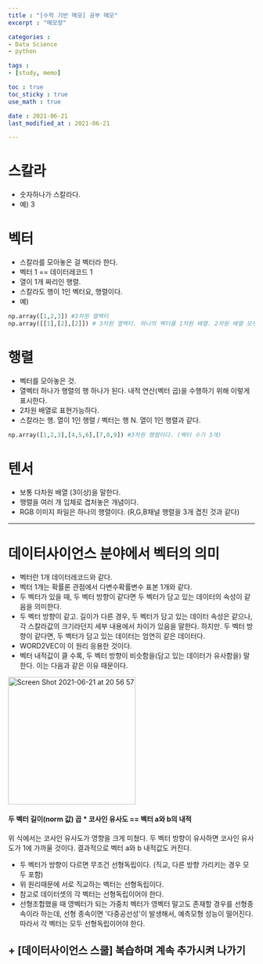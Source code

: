 ```yaml
---
title : "[수학 기반 메모] 공부 메모"
excerpt : "메모장"

categories : 
- Data Science
- python

tags : 
- [study, memo]

toc : true 
toc_sticky : true 
use_math : true

date : 2021-06-21
last_modified_at : 2021-06-21

---
```

# 스칼라 
- 숫자하나가 스칼라다. 
- 예) 3

# 벡터 
- 스칼라를 모아놓은 걸 벡터라 한다. 
- 벡터 1 == 데이터레코드 1
- 열이 1개 짜리인 행렬. 
- 스칼라도 행이 1인 벡터요, 행렬이다. 
- 예) 
```python
np.array([1,2,3]) #3차원 열벡터
np.array([[1],[2],[2]]) # 3차원 열벡터. 하나의 벡터를 1차원 배열. 2차원 배열 모두로 나타낼 수 있다. # 벡터의 차원은 담고 있는 스칼라 갯수다. 
```
# 행렬 
- 벡터를 모아놓은 것.
- 열벡터 하나가 행렬의 행 하나가 된다. 내적 연산(벡터 곱)을 수행하기 위해 이렇게 표시한다. 
- 2차원 배열로 표현가능하다.
- 스칼라는 행. 열이 1인 행렬 / 벡터는 행 N. 열이 1인 행렬과 같다. 
```python
np.array([1,2,3],[4,5,6],[7,8,9]) #3차원 행렬이다. (벡터 수가 3개)
```
# 텐서
- 보통 다차원 배열 (3이상)을 말한다. 
- 행렬을 여러 개 입체로 겹처놓은 개념이다. 
- RGB 이미지 파일은 하나의 행렬이다. (R,G,B채널 행렬을 3개 겹친 것과 같다)

---

# 데이터사이언스 분야에서 벡터의 의미 
- 벡터란 1개 데이터레코드와 같다. 
- 벡터 1개는 확률론 관점에서 다변수확률변수 표본 1개와 같다. 
- 두 벡터가 있을 때, 두 벡터 방향이 같다면 두 벡터가 담고 있는 데이터의 속성이 같음을 의미한다. 
- 두 벡터 방향이 같고. 길이가 다른 경우, 두 벡터가 담고 있는 데이터 속성은 같으나, 각 스칼라값의 크기라던지 세부 내용에서 차이가 있음을 말한다. 하지만. 두 벡터 방향이 같다면, 두 벡터가 담고 있는 데이터는 엄연히 같은 데이터다. 
- WORD2VEC이 이 원리 응용한 것이다. 
- 벡터 내적값이 클 수록, 두 벡터 방향이 비슷함을(담고 있는 데이터가 유사함을) 말한다. 
이는 다음과 같은 이유 때문이다. 

<img width="260" alt="Screen Shot 2021-06-21 at 20 56 57" src="https://user-images.githubusercontent.com/83487073/122757988-38ee3600-d2d3-11eb-907c-26dd5b9bdd13.png">

#### 두 벡터 길이(norm 값) 곱 * 코사인 유사도 == 벡터 a와 b의 내적
위 식에서는 코사인 유사도가 영향을 크게 미쳤다. 두 벡터 방향이 유사하면 코사인 유사도가 1에 가까울 것이다. 
결과적으로 벡터 a와 b 내적값도 커진다. 

- 두 벡터가 방향이 다르면 무조건 선형독립이다. (직교, 다른 방향 가리키는 경우 모두 포함)
- 위 원리때문에 서로 직교하는 벡터는 선형독립이다.
- 참고로 데이터셋의 각 벡터는 선형독립이어야 한다. 
- 선형조합했을 때 영벡터가 되는 가중치 벡터가 영벡터 말고도 존재할 경우를 선형종속이라 하는데, 선형 종속이면 '다중공선성'이 발생해서, 예측모형 성능이 떨어진다. 따라서 각 벡터는 모두 선형독립이어야 한다. 

## + [데이터사이언스 스쿨] 복습하며 계속 추가시켜 나가기 
